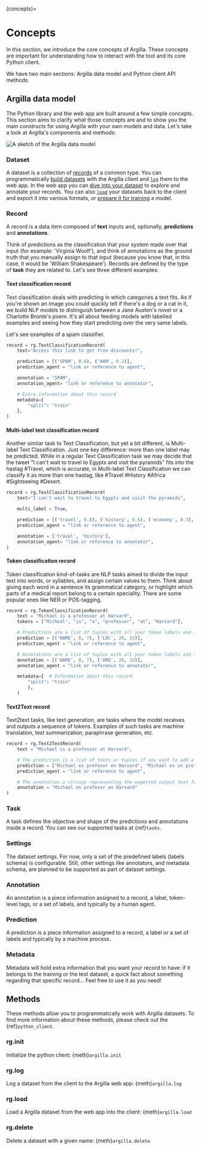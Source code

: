 (concepts)=
# Concepts

In this section, we introduce the core concepts of Argilla. These concepts are important for understanding how to interact with the tool and its core Python client.

We have two main sections: Argilla data model and Python client API methods.


## Argilla data model

The Python library and the web app are built around a few simple concepts.
This section aims to clarify what those concepts are and to show you the main constructs for using Argilla with your own models and data.
Let's take a look at Argilla's components and methods:

![A sketch of the Argilla data model](/_static/images/main/argilla_data_model.svg)


### Dataset

A dataset is a collection of [records](#record) of a common type.
You can programmatically [build datasets](../guides/datasets.ipynb) with the Argilla client and [`log`](#rb-log) them to the web app.
In the web app you can [dive into your dataset](../reference/webapp/dataset.md) to explore and annotate your records.
You can also [`load`](#rb-load) your datasets back to the client and export it into various formats, or [prepare it for training](../guides/datasets.ipynb#prepare-dataset-for-training) a model.


### Record

A record is a data item composed of **text** inputs and, optionally, **predictions** and **annotations**.

Think of predictions as the classification that your system made over that input (for example: 'Virginia Woolf'), and think of annotations as the ground truth that you manually assign to that input (because you know that, in this case, it would be 'William Shakespeare').
Records are defined by the type of **task** they are related to. Let's see three different examples:


#### Text classification record

Text classification deals with predicting in which categories a text fits. As if you're shown an image you could quickly tell if there's a dog or a cat in it, we build NLP models to distinguish between a Jane Austen's novel or a Charlotte Bronte's poem. It's all about feeding models with labelled examples and seeing how they start predicting over the very same labels.

Let's see examples of a spam classifier.

```python
record = rg.TextClassificationRecord(
    text="Access this link to get free discounts!",

    prediction = [('SPAM', 0.8), ('HAM', 0.2)],
    prediction_agent = "link or reference to agent",

    annotation = "SPAM",
    annotation_agent= "link or reference to annotator",

    # Extra information about this record
    metadata={
        "split": "train"
    },
)
```

#### Multi-label text classification record

Another similar task to Text Classification, but yet a bit different, is Multi-label Text Classification. Just one key difference: more than one label may be predicted. While in a regular Text Classification task we may decide that the tweet "I can't wait to travel to Egypts and visit the pyramids" fits into the hastag #Travel, which is accurate, in Multi-label Text Classification we can classify it as more than one hastag, like #Travel #History #Africa #Sightseeing #Desert.

```python
record = rg.TextClassificationRecord(
    text="I can't wait to travel to Egypts and visit the pyramids",

    multi_label = True,

    prediction = [('travel', 0.8), ('history', 0.6), ('economy', 0.3), ('sports', 0.2)],
    prediction_agent = "link or reference to agent",

    annotation = ['travel', 'history'],
    annotation_agent= "link or reference to annotator",
)
```


#### Token classification record

Token classification kind-of-tasks are NLP tasks aimed to divide the input text into words, or syllables, and assign certain values to them. Think about giving each word in a sentence its grammatical category, or highlight which parts of a medical report belong to a certain speciality. There are some popular ones like NER or POS-tagging.

```python
record = rg.TokenClassificationRecord(
    text = "Michael is a professor at Harvard",
    tokens = ["Micheal", "is", "a", "professor", "at", "Harvard"],

    # Predictions are a list of tuples with all your token labels and its starting and ending positions
    prediction = [('NAME', 0, 7), ('LOC', 26, 33)],
    prediction_agent = "link or reference to agent",

    # Annotations are a list of tuples with all your token labels and its starting and ending positions
    annotation = [('NAME', 0, 7), ('ORG', 26, 33)],
    annotation_agent = "link or reference to annotator",

    metadata={  # Information about this record
        "split": "train"
        },
    )
```

#### Text2Text record

Text2text tasks, like text generation, are tasks where the model receives and outputs a sequence of tokens. Examples of such tasks are machine translation, text summarization, paraphrase generation, etc.

```python
record = rg.Text2TextRecord(
    text = "Michael is a professor at Harvard",

    # The prediction is a list of texts or tuples if you want to add a score to a prediction
    prediction = ["Michael es profesor en Harvard", "Michael es un profesor de Harvard"],
    prediction_agent = "link or reference to agent",

    # The annotation a strings representing the expected output text for the given input text
    annotation = "Michael es profesor en Harvard"
)
```


### Task

A task defines the objective and shape of the predictions and annotations inside a record.
You can see our supported tasks at {ref}`tasks`.


### Settings

The dataset settings.
For now, only a set of the predefined labels (labels schema) is configurable. Still, other settings like annotators, and metadata schema, are planned to be supported as part of dataset settings.


### Annotation

An annotation is a piece information assigned to a record, a label, token-level tags, or a set of labels, and typically by a human agent.


### Prediction

A prediction is a piece information assigned to a record, a label or a set of labels and typically by a machine process.


### Metadata

Metadata will hold extra information that you want your record to have: if it belongs to the training or the test dataset, a quick fact about something regarding that specific record... Feel free to use it as you need!

## Methods

These methods allow you to programmatically work with Argilla datasets.
To find more information about these methods, please check out the {ref}`python_client`.

### rg.init

Initialize the python client: {meth}`argilla.init`

### rg.log

Log a dataset from the client to the Argilla web app: {meth}`argilla.log`

### rg.load

Load a Argilla dataset from the web app into the client: {meth}`argilla.load`

### rg.delete

Delete a dataset with a given name: {meth}`argilla.delete`

